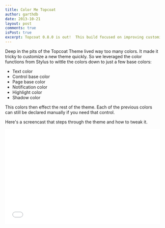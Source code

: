 ```yaml
---
title: Color Me Topcoat
author: garthdb
date: 2013-10-21
layout: post
comments: true
isPost: true
excerpt: Topcoat 0.8.0 is out!  This build focused on improving customization and theming workflows, specifically on optimizing colors in the theme.
---
```


Deep in the pits of the Topcoat Theme lived way too many colors.  It made it tricky to customize a new theme quickly.  So we leveraged the color functions from Stylus to wittle the colors down to just a few base colors:

* Text color
* Control base color
* Page base color
* Notification color
* Highlight color
* Shadow color

This colors then effect the rest of the theme.  Each of the previous colors can still be declared manually if you need that control.

Here's a screencast that steps through the theme and how to tweak it.

<div class="videoWrapper" style="position: relative; padding-bottom: 56.25%; padding-top: 25px; height: 0;"><iframe src="//player.vimeo.com/video/77716726" width="500" height="281" style="position: absolute; top: 0; left: 0; width: 100%; height: 100%;" frameborder="0" webkitallowfullscreen mozallowfullscreen allowfullscreen></iframe></div>